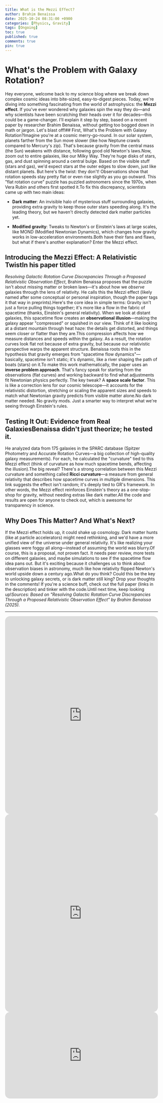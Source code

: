 ```yaml
---
title: What is the Mezzi Effect?
author: Brahim Benaissa
date: 2025-10-24 08:31:00 +0900   
categories: [Physics, Gravity]
tags: [Ongoing]
toc: true
published: true
comments: true
pin: true
---
```


# What's the Problem with Galaxy Rotation?

Hey everyone, welcome back to my science blog where we break down complex cosmic ideas into bite-sized, easy-to-digest pieces. Today, we're diving into something fascinating from the world of astrophysics: the **Mezzi effect**. If you've ever wondered why galaxies spin the way they do—and why scientists have been scratching their heads over it for decades—this could be a game-changer. I'll explain it step by step, based on a recent paper by researcher Brahim Benaissa, without getting too bogged down in math or jargon. Let's blast off!## First, What's the Problem with Galaxy Rotation?Imagine you're at a cosmic merry-go-round. In our solar system, planets farther from the Sun move slower (like how Neptune crawls compared to Mercury's zip). That's because gravity from the central mass (the Sun) weakens with distance, following good old Newton's laws.Now, zoom out to entire galaxies, like our Milky Way. They're huge disks of stars, gas, and dust spinning around a central bulge. Based on the visible stuff (stars and gas), we'd expect stars at the outer edges to slow down, just like distant planets. But here's the twist: they don't! Observations show that rotation speeds stay pretty flat or even rise slightly as you go outward. This "flat rotation curve" puzzle has puzzled astronomers since the 1970s, when Vera Rubin and others first spotted it.To fix this discrepancy, scientists came up with two main ideas:

- **Dark matter**: An invisible halo of mysterious stuff surrounding galaxies, providing extra gravity to keep those outer stars speeding along. It's the leading theory, but we haven't directly detected dark matter particles yet.

- **Modified gravity**: Tweaks to Newton's or Einstein's laws at large scales, like MOND (Modified Newtonian Dynamics), which changes how gravity works in low-acceleration environments.Both have their fans and flaws, but what if there's another explanation? Enter the Mezzi effect.

## Introducing the Mezzi Effect: A Relativistic TwistIn his paper titled
*Resolving Galactic Rotation Curve Discrepancies Through a Proposed Relativistic Observation Effect*, Brahim Benaissa proposes that the puzzle isn't about missing matter or broken laws—it's about how we *observe* galaxies through the lens of relativity. He calls this the Mezzi effect (likely named after some conceptual or personal inspiration, though the paper tags it that way in preprints).Here's the core idea in simple terms: Gravity isn't just a force pulling things together; it's more like a flow in the fabric of spacetime (thanks, Einstein's general relativity). When we look at distant galaxies, this spacetime flow creates an **observational illusion**—making the galaxy appear "compressed" or squished in our view. Think of it like looking at a distant mountain through heat haze: the details get distorted, and things seem closer or flatter than they are.This compression affects how we measure distances and speeds within the galaxy. As a result, the rotation curves look flat not because of extra gravity, but because our relativistic perspective warps the apparent structure. Benaissa roots this in the hypothesis that gravity emerges from "spacetime flow dynamics"—basically, spacetime isn't static; it's dynamic, like a river shaping the path of boats (stars) on it.To make this work mathematically, the paper uses an **inverse problem approach**. That's fancy speak for starting from the observations (flat curves) and working backward to find what adjustments fit Newtonian physics perfectly. The key tweak? A **space scale factor**. This is like a correction lens for our cosmic telescope—it accounts for the relativistic distortion, stretching or scaling the apparent sizes and speeds to match what Newtonian gravity predicts from visible matter alone.No dark matter needed. No gravity mods. Just a smarter way to interpret what we're seeing through Einstein's rules.

## Testing It Out: Evidence from Real GalaxiesBenaissa didn't just theorize; he tested it.

He analyzed data from 175 galaxies in the SPARC database (Spitzer Photometry and Accurate Rotation Curves—a big collection of high-quality galaxy measurements). For each, he calculated the "curvature" tied to this Mezzi effect (think of curvature as how much spacetime bends, affecting the illusion).The big reveal? There's a strong correlation between this Mezzi curvature and something called **Ricci curvature**—a measure from general relativity that describes how spacetime curves in multiple dimensions. This link suggests the effect isn't random; it's deeply tied to GR's framework. In other words, the Mezzi effect reinforces Einstein's theory as a one-stop-shop for gravity, without needing extras like dark matter.All the code and results are open for anyone to check out, which is awesome for transparency in science.

## Why Does This Matter? And What's Next?
If the Mezzi effect holds up, it could shake up cosmology. Dark matter hunts (like at particle accelerators) might need rethinking, and we'd have a more unified view of the universe under general relativity. It's like realizing your glasses were foggy all along—instead of assuming the world was blurry.Of course, this is a proposal, not proven fact. It needs peer review, more tests on different galaxies, and maybe simulations to see if the spacetime flow idea pans out. But it's exciting because it challenges us to think about observation biases in astronomy, much like how relativity flipped Newton's world upside down a century ago.What do you think? Could this be the key to unlocking galaxy secrets, or is dark matter still king? Drop your thoughts in the comments! If you're a science buff, check out the full paper (links in the description) and tinker with the code.Until next time, keep looking up!*Sources: Based on "Resolving Galactic Rotation Curve Discrepancies Through a Proposed Relativistic Observation Effect" by Brahim Benaissa (2025).*

---

<iframe
  src="https://brahimbenaissa.com/DM_chart/DM_Chart.html"
  width="100%"
  height="650"
  style="border:none; border-radius:16px; overflow:hidden;"
  title="DM Chart"
  loading="lazy"
  ></iframe>


  <iframe
    src="https://brahimbenaissa.com/Mezzi_Chart/Mezzi_Chart.html"
    width="100%"
    height="650"
    style="border:none; border-radius:16px; overflow:hidden;"
    title="Mezzi Chart"
    loading="lazy"
    ></iframe>

<div style="position:relative; width:100%; padding-bottom:56.25%; height:0; overflow:hidden; max-width:100%;">
    <iframe
      src="https://brahimbenaissa.com/Mezzi_Chart/Mezzi_Chart.html"
      style="position:absolute; top:0; left:0; width:100%; height:100%; border:none; border-radius:16px;"
      title="DM Chart"
      loading="lazy"
      allowfullscreen
      scrolling="no"
    ></iframe>
</div>
